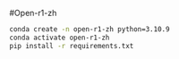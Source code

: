 #Open-r1-zh

```bash
conda create -n open-r1-zh python=3.10.9
conda activate open-r1-zh
pip install -r requirements.txt
```